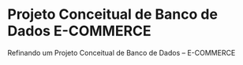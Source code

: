 # Projeto Conceitual de Banco de Dados E-COMMERCE

   Refinando um Projeto Conceitual de Banco de Dados – E-COMMERCE

